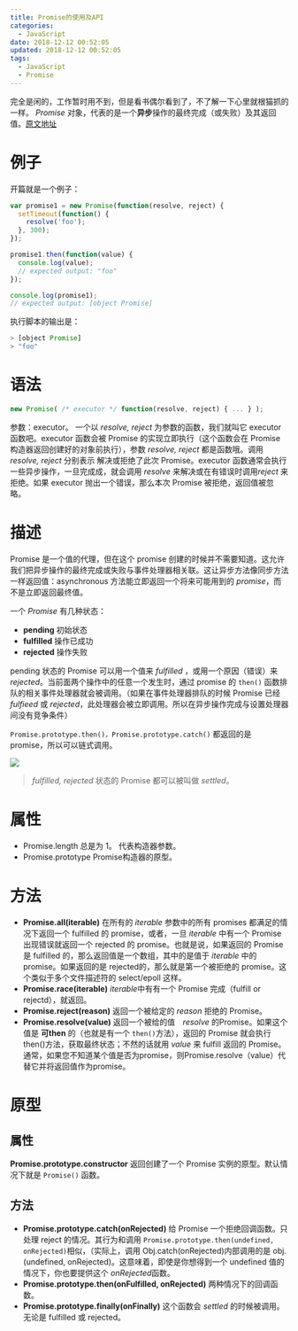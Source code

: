 ```yaml
---
title: Promise的使用及API
categories:
  - JavaScript
date: 2018-12-12 00:52:05
updated: 2018-12-12 00:52:05
tags: 
  - JavaScript
  - Promise
---
```

完全是闲的，工作暂时用不到，但是看书偶尔看到了，不了解一下心里就根猫抓的一样。 *Promise* 对象，代表的是一个**异步**操作的最终完成（或失败）及其返回值。[原文地址](https://developer.mozilla.org/en-US/docs/Web/JavaScript/Reference/Global_Objects/Promise)

<!--more-->

# 例子
开篇就是一个例子：

```js
var promise1 = new Promise(function(resolve, reject) {
  setTimeout(function() {
    resolve('foo');
  }, 300);
});

promise1.then(function(value) {
  console.log(value);
  // expected output: "foo"
});

console.log(promise1);
// expected output: [object Promise]

```

执行脚本的输出是：

```js
> [object Promise]
> "foo"
```

# 语法

```js
new Promise( /* executor */ function(resolve, reject) { ... } );
```

参数：executor。 一个以 *resolve, reject* 为参数的函数，我们就叫它 executor 函数吧。executor 函数会被 Promise 的实现立即执行（这个函数会在 Promise 构造器返回创建好的对象前执行），参数 *resolve, reject* 都是函数哦。调用 *resolve, reject* 分别表示 解决或拒绝了此次 Promise。executor 函数通常会执行一些异步操作，一旦完成成，就会调用  *resolve* 来解决或在有错误时调用*reject* 来拒绝。如果 executor 抛出一个错误，那么本次 Promise 被拒绝，返回值被忽略。

# 描述

Promise 是一个值的代理，但在这个 promise 创建的时候并不需要知道。这允许我们把异步操作的最终完成或失败与事件处理器相关联。这让异步方法像同步方法一样返回值：asynchronous 方法能立即返回一个将来可能用到的 *promise*，而不是立即返回最终值。

一个 *Promise* 有几种状态：

* **pending** 初始状态
* **fulfilled** 操作已成功
* **rejected** 操作失败

pending 状态的 Promise 可以用一个值来 *fulfilled* ，或用一个原因（错误）来 *rejected*。当前面两个操作中的任意一个发生时，通过 promise 的 `then()` 函数排队的相关事件处理器就会被调用。（如果在事件处理器排队的时候 Promise 已经 *fulfieed* 或 *rejected*，此处理器会被立即调用。所以在异步操作完成与设置处理器间没有竞争条件）

`Promise.prototype.then()，Promise.prototype.catch()` 都返回的是 promise，所以可以链式调用。

![](../res/promises.png)

> *fulfilled, rejected* 状态的 Promise 都可以被叫做 *settled*。

# 属性

* Promise.length 总是为 1。 代表构造器参数。
* Promise.prototype Promise构造器的原型。

# 方法

* **Promise.all(iterable)** 在所有的 *iterable* 参数中的所有 promises 都满足的情况下返回一个 fulfilled 的 promise，或者，一旦 *iterable* 中有一个 Promise 出现错误就返回一个 rejected 的 promise。也就是说，如果返回的 Promise 是 fulfilled 的，那么返回值是一个数组，其中的是值于 *iterable* 中的 promise。如果返回的是 rejected的，那么就是第一个被拒绝的 promise。这个类似于多个文件描述符的 select/epoll 这样。
* **Promise.race(iterable)** *iterable*中有有一个 Promise 完成（fulfill or rejectd），就返回。
* **Promise.reject(reason)** 返回一个被给定的 *reason* 拒绝的 Promise。
* **Promise.resolve(value)** 返回一个被给的值　*resolve* 的Promise。如果这个值是 **可then** 的（也就是有一个 `then()`方法），返回的 Promise 就会执行 then()方法，获取最终状态；不然的话就用 *value* 来 fulfill 返回的 Promise。通常，如果您不知道某个值是否为promise，则Promise.resolve（value）代替它并将返回值作为promise。

# 原型

## 属性

**Promise.prototype.constructor** 返回创建了一个 Promise 实例的原型。默认情况下就是 `Promise()` 函数。

## 方法

* **Promise.prototype.catch(onRejected)** 给 Promise 一个拒绝回调函数。只处理 reject 的情况。其行为和调用 `Promise.prototype.then(undefined, onRejected)`相似，（实际上，调用 Obj.catch(onRejected)内部调用的是 obj.(undefined, onRejected)。这意味着，即使是你想得到一个 undefined 值的情况下，你也要提供这个 *onRejected*函数。
* **Promise.prototype.then(onFulfilled, onRejected)** 两种情况下的回调函数。
* **Promise.prototype.finally(onFinally)** 这个函数会  *settled* 的时候被调用。无论是 fulfilled 或 rejected。